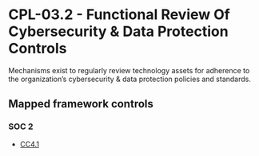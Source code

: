 # CPL-03.2 - Functional Review Of Cybersecurity & Data Protection Controls
Mechanisms exist to regularly review technology assets for adherence to the organization’s cybersecurity & data protection policies and standards. 
## Mapped framework controls
### SOC 2
- [CC4.1](../soc2/cc41.md)
